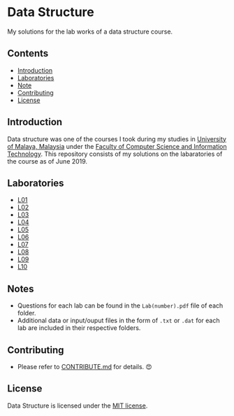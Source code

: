 # Data Structure
My solutions for the lab works of a data structure course.

## Contents
- [Introduction](#Introduction)
- [Laboratories](#Laboratories)
- [Note](#Note)
- [Contributing](#Contributing)
- [License](#License)

## Introduction
Data structure was one of the courses I took during my studies in [University of Malaya, Malaysia][1] under the [Faculty of Computer Science and Information Technology][2]. This repository consists of my solutions on the labaratories of the course as of June 2019.

## Laboratories
- [L01](./L01)
- [L02](./L02)
- [L03](./L03)
- [L04](./L04)
- [L05](./L05)
- [L06](./L06)
- [L07](./L07)
- [L08](./L08)
- [L09](./L09)
- [L10](./L10)

## Notes
- Questions for each lab can be found in the `Lab(number).pdf` file of each folder.
- Additional data or input/ouput files in the form of `.txt` or `.dat` for each lab are included in their respective folders.

## Contributing
- Please refer to [CONTRIBUTE.md](./CONTRIBUTE.md) for details. :heart_eyes:

## License
Data Structure is licensed under the [MIT license](./LICENSE).

[1]: https://www.um.edu.my/
[2]: http://www.fsktm.um.edu.my/
